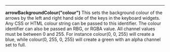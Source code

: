 <a name="arrowBackgroundColour"><h3 style="padding-top: 40px; margin-top: 40px;"></h3></a>
_____________________________
**arrowBackgroundColour("colour")** This sets the background colour of the arrows by the left and right hand side of the keys in the keyboard widgets. Any CSS or HTML colour string can be passed to this identifier. The colour identifier can also be passed an RBG, or RGBA value. All channel values must be between 0 and 255. For instance colour(0, 0, 255) will create a blue, while colour(0, 255, 0, 255) will create a green with an alpha channel set to full.  

<!--UPDATE WIDGET_IN_CSOUND
    SIdent sprintf "arrowBackgroundColour(%d, %d, %d) ", rnd(255), rnd(255), rnd(255)
    SIdentifier strcat SIdentifier, SIdent
-->